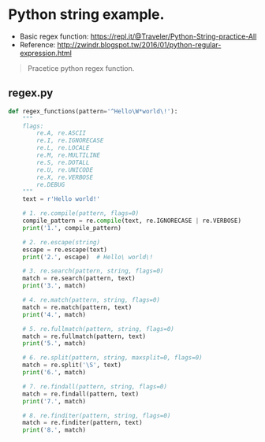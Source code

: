 # Python string example.

* Basic regex function: https://repl.it/@Traveler/Python-String-practice-All
* Reference: http://zwindr.blogspot.tw/2016/01/python-regular-expression.html

> Pracetice python regex function.

## regex.py
```python
def regex_functions(pattern='^Hello\W*world\!'):
    """
    flags:
        re.A, re.ASCII
        re.I, re.IGNORECASE
        re.L, re.LOCALE
        re.M, re.MULTILINE
        re.S, re.DOTALL
        re.U, re.UNICODE
        re.X, re.VERBOSE
        re.DEBUG
    """
    text = r'Hello world!'

    # 1. re.compile(pattern, flags=0)
    compile_pattern = re.compile(text, re.IGNORECASE | re.VERBOSE)
    print('1.', compile_pattern)

    # 2. re.escape(string)
    escape = re.escape(text)
    print('2.', escape)  # Hello\ world\!

    # 3. re.search(pattern, string, flags=0)
    match = re.search(pattern, text)
    print('3.', match)

    # 4. re.match(pattern, string, flags=0)
    match = re.match(pattern, text)
    print('4.', match)

    # 5. re.fullmatch(pattern, string, flags=0)
    match = re.fullmatch(pattern, text)
    print('5.', match)

    # 6. re.split(pattern, string, maxsplit=0, flags=0)
    match = re.split('\S', text)
    print('6.', match)

    # 7. re.findall(pattern, string, flags=0)
    match = re.findall(pattern, text)
    print('7.', match)

    # 8. re.finditer(pattern, string, flags=0)
    match = re.finditer(pattern, text)
    print('8.', match)

```